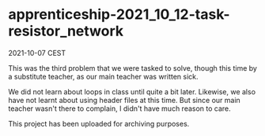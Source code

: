 # apprenticeship-2021_10_12-task-resistor_network
2021-10-07 CEST

This was the third problem that we were tasked to solve, though this time by a substitute teacher, as our main teacher was written sick.

We did not learn about loops in class until quite a bit later. Likewise, we also have not learnt about using header files at this time. But since our main teacher wasn't there to complain, I didn't have much reason to care.

This project has been uploaded for archiving purposes.
